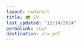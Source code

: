 ```yaml
---
layout: redirect
title: 🎓 CV
last_updated: "12/14/2024"
permalink: /cv/
destination: /cv.pdf
---
```

